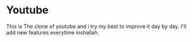 # Youtube
This is The clone of youtube and i try my best to improve it day by day. I'll add new features everytime inshallah.
